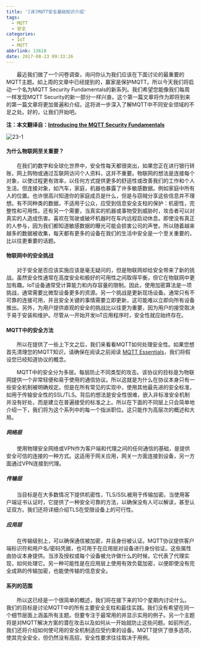 ```yaml
---
title: '[译]MQTT安全基础知识介绍'
tags:
  - MQTT
  - 安全
categories:
  - IoT
  - MQTT
abbrlink: 13618
date: 2017-08-23 09:33:26
---
```


　　最近我们做了一个问卷调查，询问你认为我们应该在下面讨论的最重要的MQTT主题。如上周的文章中已经提到的，赢家是保护MQTT。所以今天我们将启动一个名为MQTT Security Fundamentals的新系列。我们希望您能像我们每周一样发现MQTT Security的新一部分一样兴奋。这个第一篇文章将作为即将到来的第一篇文章将更加普遍和介绍，这将进一步深入了解MQTT中不同安全领域的不足之处。好的，让我们开始吧。

<!--more-->

**注：本文翻译自：[Introducing the MQTT Security Fundamentals](http://www.hivemq.com/blog/introducing-the-mqtt-security-fundamentals)**

![23-1](http://www.hivemq.com/wp-content/uploads/mqttsecurityfundamentals_part1_83.png)

#### 为什么物联网至关重要？

　　在我们的数字和全球化世界中，安全性每天都很突出，如果您正在进行银行转账，网上购物或通过互联网访问个人资料，这并不重要。物联网的想法是连接每个对象，以使过程更有效率，以任何方式提供更多的舒适性或改善我们的工作和个人生活。但连接对象，如汽车，家庭，机器也暴露了许多敏感数据。例如家庭中所有人的位置。也许很高兴知道你的家庭成员是什么，但是与窃贼分享这些信息并不理想。有不同种类的数据，不适用于公众，应受到信息安全支柱的保护：机密性，完整性和可用性。还有另一个需要，当真实的机器或事物受到威胁时，攻击者可以对真实的人造成伤害。喜欢在驾驶或破坏机器时在车内远程启动休息。即使没有真正的人参与，因为我们都知道敏感数据的曝光可能会损害公司的声誉。所以随着越来越多的数据被收集，每天都有更多的设备在我们的生活中安全是一个至关重要的，比以往更重要的话题。

#### 物联网中的安全挑战

　　对于安全是否应该实施应该是毫无疑问的，但是物联网却给安全带来了新的挑战。虽然安全性通常在高度安全和极好的可用性之间取得平衡，但它在物联网中更加有趣。IoT设备通常受计算能力和内存容量的限制。因此，使用加密算法是一项挑战，通常需要比微型设备更多的资源。另一个挑战是更新现场设备。通常只有不可靠的连接可用，并且安全关键的事情需要立即更新，这可能难以立即向所有设备推出。另外，为用户提供直观的安全的挑战比以往更为重要，因为用户的接受取决于易于安装和维护。尽管从一开始开发IoT应用程序时，安全性就应始终存在。

#### MQTT中的安全方法

　　所以在提供了一些上下文之后，我们来看看MQTT如何处理安全性。如果您想首先清理您的MQTT知识，请确保在阅读之前阅读 [MQTT Essentials](http://www.hivemq.com/mqtt-essentials-wrap-up/)，我们将假设您已经知道协议的概念。

　　MQTT中的安全分为多层。每层防止不同类型的攻击。该协议的目标是为物联网提供一个非常轻便和易于使用的通信协议。所以这就是为什么在协议本身只有一些安全机制被明确规定。但是在所有常见的实现中，使用其他最先进的安全标准，如用于传输安全性的SSL/TLS。背后的想法是安全性很难，嵌入非标准安全机制并没有好处，而是建立在普遍接受的标准之上。所以在下面的不同层上只会简单地介绍一下，我们将为这个系列中的每一个指派职位。这只能作为高层次的概述和大局。

##### 网络层

　　使用物理安全网络或VPN作为客户端和代理之间的任何通信的基础，是提供安全可信的连接的一种方式。这适用于网关应用，网关一方面连接到设备，另一方面通过VPN连接到代理。

##### 传输层

　　当目标是在大多数情况下提供机密性，TLS/SSL被用于传输加密。当使用客户端证书认证时，它提供了一种安全可靠的方法，以确保没有人可以解读，甚至认证双方。我们还将详细介绍TLS在受限设备上的可行性。

##### 应用层

　　在传输级别上，可以确保通信被加密，并且身份被认证。MQTT协议提供客户端标识符和用户名/密码凭据，也可用于在应用层对设备进行身份验证。这些属性由协议本身提供。当涉及授权或每个设备被允许做什么的时候，它代表了代理实现，如何处理它。另一种可能性是在应用层上使用有效负载加密，以便即使没有完全成熟的传输加密，也能使传输的信息安全。

#### 系列的范围

　　所以这已经是一个很简单的概述，我们将在接下来的10个星期内讨论什么。我们的目标是讨论MQTT中的所有主要安全支柱和最佳实践。我们没有希望在同一个细节层面上涵盖所有主题。但要专注于最常用的并显示实用的例子。另一个主题将是对MQTT解决方案的潜在攻击以及如何从一开始就防止这些问题。如前所述，我们还将介绍如何使可用的安全机制适应受约束的设备。MQTT提供了很多选项，使其完全安全，但仍然没有高招，安全性要求往往取决于用例。